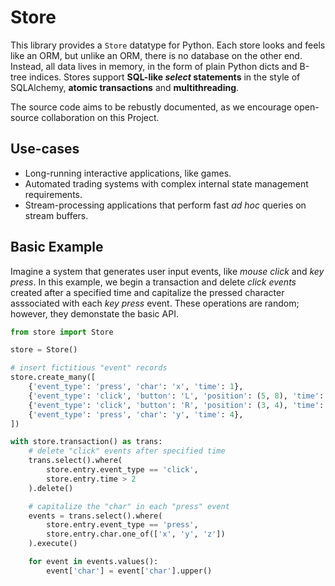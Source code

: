 # Store
This library provides a `Store` datatype for Python. Each store looks and feels
like an ORM, but unlike an ORM, there is no database on the other end. Instead,
all data lives in memory, in the form of plain Python dicts and B-tree indices.
Stores support **SQL-like _select_ statements** in the style of SQLAlchemy,
**atomic transactions** and **multithreading**.

The source code aims to be rebustly documented, as we encourage open-source
collaboration on this Project.

## Use-cases
- Long-running interactive applications, like games.
- Automated trading systems with complex internal state management requirements.
- Stream-processing applications that perform fast _ad hoc_ queries on stream buffers.

## Basic Example
Imagine a system that generates user input events, like _mouse click_ and _key
press_. In this example, we begin a transaction and delete _click events_
created after a specified time and capitalize the pressed character asssociated
with each _key press_ event. These operations are random; however, they
demonstate the basic API.

```python
from store import Store

store = Store()

# insert fictitious "event" records
store.create_many([
    {'event_type': 'press', 'char': 'x', 'time': 1},
    {'event_type': 'click', 'button': 'L', 'position': (5, 8), 'time': 2},
    {'event_type': 'click', 'button': 'R', 'position': (3, 4), 'time': 3},
    {'event_type': 'press', 'char': 'y', 'time': 4},
])

with store.transaction() as trans:
    # delete "click" events after specified time
    trans.select().where(
        store.entry.event_type == 'click',
        store.entry.time > 2
    ).delete()

    # capitalize the "char" in each "press" event
    events = trans.select().where(
        store.entry.event_type == 'press',
        store.entry.char.one_of(['x', 'y', 'z'])
    ).execute()

    for event in events.values():
        event['char'] = event['char'].upper()
```

